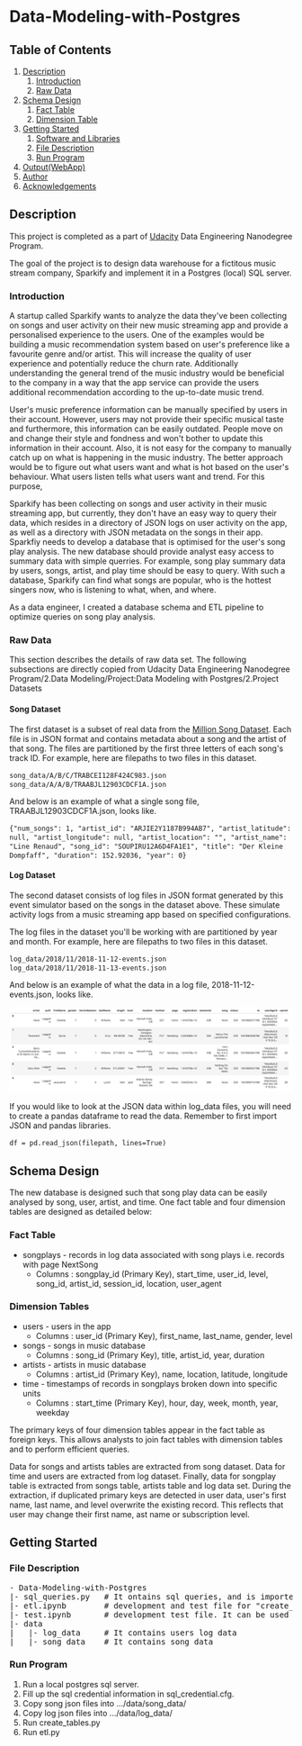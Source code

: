 # Data-Modeling-with-Postgres

## Table of Contents
1. [Description](#Description)
    1. [Introduction](#Introduction)
    2. [Raw Data](#RawData)
2. [Schema Design](#SchemaDesign)
    1. [Fact Table](#FactTable)
    2. [Dimension Table](#DimensionTable)
3. [Getting Started](#gettingstarted)
    1. [Software and Libraries](#libraries)
    2. [File Description](#FileDescription)
    3. [Run Program](#RunProgram)
3. [Output(WebApp)](#Output)
4. [Author](#Author)
5. [Acknowledgements](#Acknowledgements)

## Description <a name="Description"></a>
This project is completed as a part of [Udacity](https://www.udacity.com/) Data Engineering Nanodegree Program.

The goal of the project is to design data warehouse for a fictitous music stream company, Sparkify and implement it in a Postgres (local) SQL server. 

### Introduction <a name="Introduction"></a>
A startup called Sparkify wants to analyze the data they've been collecting on songs and user activity on their new music streaming app and provide a personalised experience to the users. One of the examples would be building a music recommendation system based on user's preference like a favourite genre and/or artist. This will increase the quality of user experience and potentially reduce the churn rate. Additionally understanding the general trend of the music industry would be beneficial to the company in a way that the app service can provide the users additional recommendation according to the up-to-date music trend.   

User's music preference information can be manually specified by users in their account. However, users may not provide their specific musical taste and furthermore, this information can be easily outdated. People move on and change their style and fondness and won't bother to update this information in their account. Also, it is not easy for the company to manually catch up on what is happening in the music industry. The better approach would be to figure out what users want and what is hot based on the user's behaviour. What users listen tells what users want and trend. For this purpose, 

Sparkify has been collecting on songs and user activity in their music streaming app, but currently, they don't have an easy way to query their data, which resides in a directory of JSON logs on user activity on the app, as well as a directory with JSON metadata on the songs in their app. Sparkfiy needs to develop a database that is optimised for the user's song play analysis. The new database should provide analyst easy access to summary data with simple querries. For example, song play summary data by users, songs, artist, and play time should be easy to query. With such a database, Sparkify can find what songs are popular, who is the hottest singers now, who is listening to what, when, and where.

As a data engineer, I created a database schema and ETL pipeline to optimize queries on song play analysis. 

### Raw Data <a name="RawData"></a>
This section describes the details of raw data set. The following subsections are directly copied from Udacity Data Engineering Nanodegree Program/2.Data Modeling/Project:Data Modeling with Postgres/2.Project Datasets
#### Song Dataset
The first dataset is a subset of real data from the [Million Song Dataset](http://millionsongdataset.com/). Each file is in JSON format and contains metadata about a song and the artist of that song. The files are partitioned by the first three letters of each song's track ID. For example, here are filepaths to two files in this dataset.

```
song_data/A/B/C/TRABCEI128F424C983.json
song_data/A/A/B/TRAABJL12903CDCF1A.json
```

And below is an example of what a single song file, TRAABJL12903CDCF1A.json, looks like.
```
{"num_songs": 1, "artist_id": "ARJIE2Y1187B994AB7", "artist_latitude": null, "artist_longitude": null, "artist_location": "", "artist_name": "Line Renaud", "song_id": "SOUPIRU12A6D4FA1E1", "title": "Der Kleine Dompfaff", "duration": 152.92036, "year": 0}
```
#### Log Dataset
The second dataset consists of log files in JSON format generated by this event simulator based on the songs in the dataset above. These simulate activity logs from a music streaming app based on specified configurations.

The log files in the dataset you'll be working with are partitioned by year and month. For example, here are filepaths to two files in this dataset.
```
log_data/2018/11/2018-11-12-events.json
log_data/2018/11/2018-11-13-events.json
```
And below is an example of what the data in a log file, 2018-11-12-events.json, looks like.

![Log_Dataset](Images_For_README/log_data_photo.png)

If you would like to look at the JSON data within log_data files, you will need to create a pandas dataframe to read the data. Remember to first import JSON and pandas libraries.
```
df = pd.read_json(filepath, lines=True)
```

## Schema Design <a name="SchemaDesign"></a>
The new database is designed such that song play data can be easily analysed by song, user, artist, and time. One fact table and four dimension tables are designed as detailed below:

### Fact Table <a name="FactTable"></a>
 - songplays - records in log data associated with song plays i.e. records with page NextSong
    * Columns : songplay_id (Primary Key), start_time, user_id, level, song_id, artist_id, session_id, location, user_agent

### Dimension Tables <a name="DimensionTable"></a>
 - users - users in the app
    * Columns : user_id (Primary Key), first_name, last_name, gender, level
 - songs - songs in music database
    * Columns : song_id (Primary Key), title, artist_id, year, duration
 - artists - artists in music database
    * Columns : artist_id (Primary Key), name, location, latitude, longitude
 - time - timestamps of records in songplays broken down into specific units
    * Columns : start_time (Primary Key), hour, day, week, month, year, weekday
 
The primary keys of four dimension tables appear in the fact table as foreign keys. This allows analysts to join fact tables with dimension tables and to perform efficient queries.

Data for songs and artists tables are extracted from song dataset. Data for time and users are extracted from log dataset. Finally, data for songplay table is extracted from songs table, artists table and log data set. During the extraction, if duplicated primary keys are detected in user data, user's first name, last name, and level overwrite the existing record. This reflects that user may change their first name, ast name or subscription level.

## Getting Started <a name="gettingstarted"></a>
### File Description <a name="FileDescription"></a>
<pre>
- Data-Modeling-with-Postgres
|- sql_queries.py   # It ontains sql queries, and is imported by "create_tables.py" and "etl.py"
|- etl.ipynb        # development and test file for "create_tables.py" and "etl.py"
|- test.ipynb       # development test file. It can be used for testing while developing etl.ipynb 
|- data
|   |- log_data     # It contains users log data
|   |- song_data    # It contains song data
</pre>

### Run Program <a name="RunProgram"></a>
1. Run a local postgres sql server.
1. Fill up the sql credential information in sql_credential.cfg.
2. Copy song json files into .../data/song_data/
3. Copy log json files into .../data/log_data/
5. Run create_tables.py
6. Run etl.py
